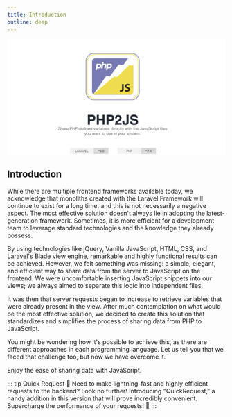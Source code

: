 ```yaml
---
title: Introduction
outline: deep
---
```


![logo-spell-number](./../public/logo-full-scream.png)

## Introduction

While there are multiple frontend frameworks available today, we acknowledge that monoliths created with the Laravel Framework will continue to exist for a long time, and this is not necessarily a negative aspect. The most effective solution doesn't always lie in adopting the latest-generation framework. Sometimes, it is more efficient for a development team to leverage standard technologies and the knowledge they already possess.

By using technologies like jQuery, Vanilla JavaScript, HTML, CSS, and Laravel's Blade view engine, remarkable and highly functional results can be achieved. However, we felt something was missing: a simple, elegant, and efficient way to share data from the server to JavaScript on the frontend. We were uncomfortable inserting JavaScript snippets into our views; we always aimed to separate this logic into independent files.

It was then that server requests began to increase to retrieve variables that were already present in the view. After much contemplation on what would be the most effective solution, we decided to create this solution that standardizes and simplifies the process of sharing data from PHP to JavaScript.

You might be wondering how it's possible to achieve this, as there are different approaches in each programming language. Let us tell you that we faced that challenge too, but now we have overcome it.

Enjoy the ease of sharing data with JavaScript.

::: tip Quick Request
🚀 Need to make lightning-fast and highly efficient requests to the backend? Look no further! Introducing "QuickRequest," a handy addition in this version that will prove incredibly convenient. Supercharge the performance of your requests! 🚀
:::
